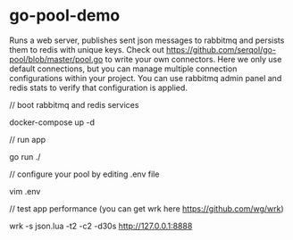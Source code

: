 # go-pool-demo

Runs a web server, publishes sent json messages to rabbitmq and persists them to redis with unique keys. Check out https://github.com/serqol/go-pool/blob/master/pool.go to write your own connectors. Here we only use default connections,  but you can manage multiple connection configurations within your project. You can use rabbitmq admin panel and redis stats to verify that configuration is applied.

// boot rabbitmq and redis services

docker-compose up -d 

// run app

go run ./

// configure your pool by editing .env file

vim .env

// test app performance (you can get wrk here https://github.com/wg/wrk)

 wrk -s json.lua -t2 -c2 -d30s http://127.0.0.1:8888
